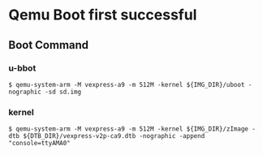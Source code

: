 # Qemu Boot first successful

## Boot Command
### u-bbot
```shell
$ qemu-system-arm -M vexpress-a9 -m 512M -kernel ${IMG_DIR}/uboot -nographic -sd sd.img
```

### kernel
```shell
$ qemu-system-arm -M vexpress-a9 -m 512M -kernel ${IMG_DIR}/zImage -dtb ${DTB_DIR}/vexpress-v2p-ca9.dtb -nographic -append "console=ttyAMA0"
```
